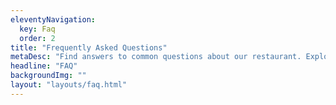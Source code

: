 ```yaml
---
eleventyNavigation:
  key: Faq
  order: 2
title: "Frequently Asked Questions"
metaDesc: "Find answers to common questions about our restaurant. Explore our FAQ page for insights and enjoy a seamless dining experience at Sopris, where your satisfaction is our top priority."
headline: "FAQ"
backgroundImg: ""
layout: "layouts/faq.html"
---
```

